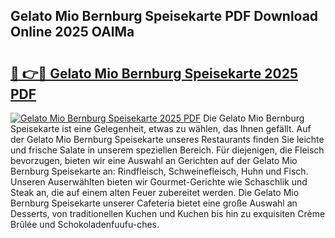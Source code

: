 ## Gelato Mio Bernburg Speisekarte PDF Download Online 2025 OAlMa

# <h2><a href="http://gc773r.nevu.top/?p=Gelato+Mio+Bernburg+Speisekarte">🔗 👉🔴 Gelato Mio Bernburg Speisekarte 2025 PDF</a></h2>

[![Gelato Mio Bernburg Speisekarte 2025 PDF](https://i.imgur.com/dBaPXMq.png)](http://gc773r.nevu.top/?p=Gelato+Mio+Bernburg+Speisekarte)
Die Gelato Mio Bernburg Speisekarte ist eine Gelegenheit, etwas zu wählen, das Ihnen gefällt. Auf der Gelato Mio Bernburg Speisekarte unseres Restaurants finden Sie leichte und frische Salate in unserem speziellen Bereich. Für diejenigen, die Fleisch bevorzugen, bieten wir eine Auswahl an Gerichten auf der Gelato Mio Bernburg Speisekarte an: Rindfleisch, Schweinefleisch, Huhn und Fisch. Unseren Auserwählten bieten wir Gourmet-Gerichte wie Schaschlik und Steak an, die auf einem alten Feuer zubereitet werden. Die Gelato Mio Bernburg Speisekarte unserer Cafeteria bietet eine große Auswahl an Desserts, von traditionellen Kuchen und Kuchen bis hin zu exquisiten Crème Brûlée und Schokoladenfuufu-ches.

